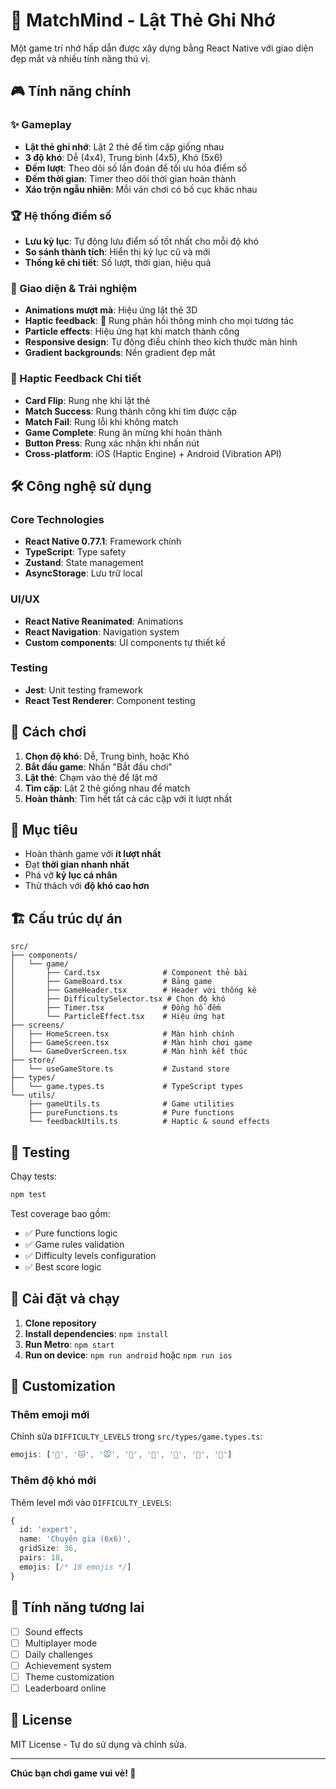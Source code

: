 # 🧠 MatchMind - Lật Thẻ Ghi Nhớ

Một game trí nhớ hấp dẫn được xây dựng bằng React Native với giao diện đẹp mắt và nhiều tính năng thú vị.

## 🎮 Tính năng chính

### ✨ Gameplay
- **Lật thẻ ghi nhớ**: Lật 2 thẻ để tìm cặp giống nhau
- **3 độ khó**: Dễ (4x4), Trung bình (4x5), Khó (5x6)
- **Đếm lượt**: Theo dõi số lần đoán để tối ưu hóa điểm số
- **Đếm thời gian**: Timer theo dõi thời gian hoàn thành
- **Xáo trộn ngẫu nhiên**: Mỗi ván chơi có bố cục khác nhau

### 🏆 Hệ thống điểm số
- **Lưu kỷ lục**: Tự động lưu điểm số tốt nhất cho mỗi độ khó
- **So sánh thành tích**: Hiển thị kỷ lục cũ và mới
- **Thống kê chi tiết**: Số lượt, thời gian, hiệu quả

### 🎨 Giao diện & Trải nghiệm
- **Animations mượt mà**: Hiệu ứng lật thẻ 3D
- **Haptic feedback**: 📳 Rung phản hồi thông minh cho mọi tương tác
- **Particle effects**: Hiệu ứng hạt khi match thành công
- **Responsive design**: Tự động điều chỉnh theo kích thước màn hình
- **Gradient backgrounds**: Nền gradient đẹp mắt

### 📳 Haptic Feedback Chi tiết
- **Card Flip**: Rung nhẹ khi lật thẻ
- **Match Success**: Rung thành công khi tìm được cặp
- **Match Fail**: Rung lỗi khi không match
- **Game Complete**: Rung ăn mừng khi hoàn thành
- **Button Press**: Rung xác nhận khi nhấn nút
- **Cross-platform**: iOS (Haptic Engine) + Android (Vibration API)

## 🛠️ Công nghệ sử dụng

### Core Technologies
- **React Native 0.77.1**: Framework chính
- **TypeScript**: Type safety
- **Zustand**: State management
- **AsyncStorage**: Lưu trữ local

### UI/UX
- **React Native Reanimated**: Animations
- **React Navigation**: Navigation system
- **Custom components**: UI components tự thiết kế

### Testing
- **Jest**: Unit testing framework
- **React Test Renderer**: Component testing

## 📱 Cách chơi

1. **Chọn độ khó**: Dễ, Trung bình, hoặc Khó
2. **Bắt đầu game**: Nhấn "Bắt đầu chơi"
3. **Lật thẻ**: Chạm vào thẻ để lật mở
4. **Tìm cặp**: Lật 2 thẻ giống nhau để match
5. **Hoàn thành**: Tìm hết tất cả các cặp với ít lượt nhất

## 🎯 Mục tiêu

- Hoàn thành game với **ít lượt nhất**
- Đạt **thời gian nhanh nhất**
- Phá vỡ **kỷ lục cá nhân**
- Thử thách với **độ khó cao hơn**

## 🏗️ Cấu trúc dự án

```
src/
├── components/
│   └── game/
│       ├── Card.tsx              # Component thẻ bài
│       ├── GameBoard.tsx         # Bảng game
│       ├── GameHeader.tsx        # Header với thống kê
│       ├── DifficultySelector.tsx # Chọn độ khó
│       ├── Timer.tsx             # Đồng hồ đếm
│       └── ParticleEffect.tsx    # Hiệu ứng hạt
├── screens/
│   ├── HomeScreen.tsx            # Màn hình chính
│   ├── GameScreen.tsx            # Màn hình chơi game
│   └── GameOverScreen.tsx        # Màn hình kết thúc
├── store/
│   └── useGameStore.ts           # Zustand store
├── types/
│   └── game.types.ts             # TypeScript types
└── utils/
    ├── gameUtils.ts              # Game utilities
    ├── pureFunctions.ts          # Pure functions
    └── feedbackUtils.ts          # Haptic & sound effects
```

## 🧪 Testing

Chạy tests:
```bash
npm test
```

Test coverage bao gồm:
- ✅ Pure functions logic
- ✅ Game rules validation
- ✅ Difficulty levels configuration
- ✅ Best score logic

## 🚀 Cài đặt và chạy

1. **Clone repository**
2. **Install dependencies**: `npm install`
3. **Run Metro**: `npm start`
4. **Run on device**: `npm run android` hoặc `npm run ios`

## 🎨 Customization

### Thêm emoji mới
Chỉnh sửa `DIFFICULTY_LEVELS` trong `src/types/game.types.ts`:

```typescript
emojis: ['🐶', '🐱', '🐭', '🐹', '🐰', '🦊', '🐻', '🐼']
```

### Thêm độ khó mới
Thêm level mới vào `DIFFICULTY_LEVELS`:

```typescript
{
  id: 'expert',
  name: 'Chuyên gia (6x6)',
  gridSize: 36,
  pairs: 18,
  emojis: [/* 18 emojis */]
}
```

## 🎵 Tính năng tương lai

- [ ] Sound effects
- [ ] Multiplayer mode
- [ ] Daily challenges
- [ ] Achievement system
- [ ] Theme customization
- [ ] Leaderboard online

## 📄 License

MIT License - Tự do sử dụng và chỉnh sửa.

---

**Chúc bạn chơi game vui vẻ! 🎉**
